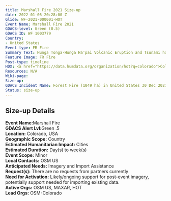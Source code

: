 ```yaml
---
title: Marshall Fire 2021 Size-up
date: 2022-01-05 20:28:00 Z
Glide: WF-2021-000001-HOT
Event Name: Marshall Fire 2021
GDACS-level: Green (0.5)
GDACS ID: WF 1003779
Country:
- United States
Event type: FR Fire
Summary Text: Hunga Tonga-Hunga Ha'pai Volcanic Eruption and Tsunami has been sized-up.
Feature Image: FR Fire
Post-type: timeline
HDX: <a href="https://data.humdata.org/organization/hot?q=colorado">Colorado</a>
Resources: N/A
Wiki-page: 
Size-up: 
GDACS Incident Name: Forest Fire (1049 ha) in United States 30 Dec 2021
Status: size-up
---
```


<h2>Size-up Details</h2>

<strong>Event Name:</strong>Marshall Fire<br>
<strong>GDACS Alert Lvl:</strong>Green .5<br>
<strong>Location:</strong> Colorado, USA<br>
<strong>Geographic Scope:</strong> Country<br>
<strong>Estimated Humanitarian Impact:</strong> Cities<br>
<strong>Estimated Duration:</strong> Day(s) to week(s)<br>
<strong>Event Scope:</strong> Minor<br>
<strong>Local Contacts:</strong> OSM US<br>
<strong>Anticipated Needs:</strong> Imagery and Import Assistance<br>
<strong>Request(s):</strong> There are no requests from partners currently<br>
<strong>Need for Activation:</strong> Likely/ongoing support for post-event imagery, potentially support needed for importing existing data.<br>
<strong>Active Orgs:</strong> OSM US, MAXAR, HOT<br>
<strong>Lead Orgs:</strong> OSM-Colorado<br>
